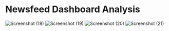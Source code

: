 # Newsfeed Dashboard Analysis
![Screenshot (18)](https://github.com/olaanalyst/Newsfeed-Dashboard-Analysis/assets/141564936/565a8b0f-a9ea-4dbb-a679-6f5c15b2d175)
![Screenshot (19)](https://github.com/olaanalyst/Newsfeed-Dashboard-Analysis/assets/141564936/6b5d08a1-2bbd-4822-836a-add998106a2b)
![Screenshot (20)](https://github.com/olaanalyst/Newsfeed-Dashboard-Analysis/assets/141564936/08f3acd0-9054-44db-a153-ad751423ac4d)
![Screenshot (21)](https://github.com/olaanalyst/Newsfeed-Dashboard-Analysis/assets/141564936/4b824694-9088-437b-a32d-f60aa76bb1dc)
